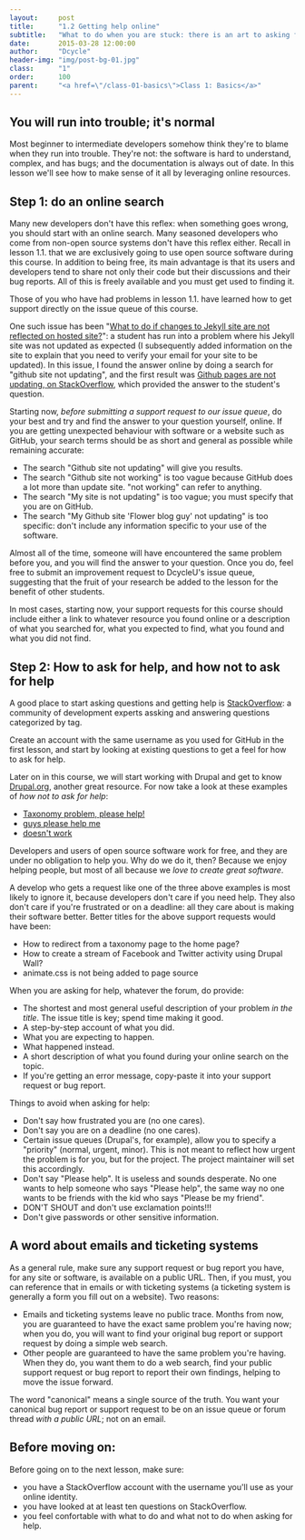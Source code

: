 ```yaml
---
layout:     post
title:      "1.2 Getting help online"
subtitle:   "What to do when you are stuck: there is an art to asking for help, and getting it."
date:       2015-03-28 12:00:00
author:     "Dcycle"
header-img: "img/post-bg-01.jpg"
class:      "1"
order:      100
parent:     "<a href=\"/class-01-basics\">Class 1: Basics</a>"
---
```


You will run into trouble; it's normal
-----

Most beginner to intermediate developers somehow think they're to blame when they run into trouble. They're not: the software is hard to understand, complex, and has bugs; and the documentation is always out of date. In this lesson we'll see how to make sense of it all by leveraging online resources.

Step 1: do an online search
-----

Many new developers don't have this reflex: when something goes wrong, you should start with an online search. Many seasoned developers who come from non-open source systems don't have this reflex either. Recall in lesson 1.1. that we are exclusively going to use open source software during this course. In addition to being free, its main advantage is that its users and developers tend to share not only their code but their discussions and their bug reports. All of this is freely available and you must get used to finding it.

Those of you who have had problems in lesson 1.1. have learned how to get support directly on the issue queue of this course.

One such issue has been "[What to do if changes to Jekyll site are not reflected on hosted site?](https://github.com/dcycleproject/dcycleu/issues/2)": a student has run into a problem where his Jekyll site was not updated as expected (I subsequently added information on the site to explain that you need to verify your email for your site to be updated). In this issue, I found the answer online by doing a search for "github site not updating", and the first result was [Github pages are not updating, on StackOverflow](http://stackoverflow.com/questions/20422279/github-pages-are-not-updating), which provided the answer to the student's question.

Starting now, _before submitting a support request to our issue queue_, do your best and try and find the answer to your question yourself, online. If you are getting unexpected behaviour with software or a website such as GitHub, your search terms should be as short and general as possible while remaining accurate:

 * The search "Github site not updating" will give you results.
 * The search "Github site not working" is too vague because GitHub does a lot more than update site. "not working" can refer to anything.
 * The search "My site is not updating" is too vague; you must specify that you are on GitHub.
 * The search "My Github site 'Flower blog guy' not updating" is too specific: don't include any information specific to your use of the software.

Almost all of the time, someone will have encountered the same problem before you, and you will find the answer to your question. Once you do, feel free to submit an improvement request to DcycleU's issue queue, suggesting that the fruit of your research be added to the lesson for the benefit of other students.

In most cases, starting now, your support requests for this course should include either a link to whatever resource you found online or a description of what you searched for, what you expected to find, what you found and what you did not find.

Step 2: How to ask for help, and how not to ask for help
-----

A good place to start asking questions and getting help is [StackOverflow](http://stackoverflow.com): a community of development experts assking and answering questions categorized by tag.

Create an account with the same username as you used for GitHub in the first lesson, and start by looking at existing questions to get a feel for how to ask for help.

Later on in this course, we will start working with Drupal and get to know [Drupal.org](https://www.drupal.org), another great resource. For now take a look at these examples of _how not to ask for help_:

 * [Taxonomy problem, please help!](https://www.drupal.org/node/2422107)
 * [guys please help me](https://www.drupal.org/node/2354113)
 * [doesn't work](https://www.drupal.org/node/2431387)

Developers and users of open source software work for free, and they are under no obligation to help you. Why do we do it, then? Because we enjoy helping people, but most of all because we _love to create great software_.

A develop who gets a request like one of the three above examples is most likely to ignore it, because developers don't care if you need help. They also don't care if you're frustrated or on a deadline: all they care about is making their software better. Better titles for the above support requests would have been:

 * How to redirect from a taxonomy page to the home page?
 * How to create a stream of Facebook and Twitter activity using Drupal Wall?
 * animate.css is not being added to page source

When you are asking for help, whatever the forum, do provide:

 * The shortest and most general useful description of your problem _in the title_. The issue title is key; spend time making it good.
 * A step-by-step account of what you did.
 * What you are expecting to happen.
 * What happened instead.
 * A short description of what you found during your online search on the topic.
 * If you're getting an error message, copy-paste it into your support request or bug report.

Things to avoid when asking for help:

 * Don't say how frustrated you are (no one cares).
 * Don't say you are on a deadline (no one cares).
 * Certain issue queues (Drupal's, for example), allow you to specify a "priority" (normal, urgent, minor). This is not meant to reflect how urgent the problem is for you, but for the project. The project maintainer will set this accordingly.
 * Don't say "Please help". It is useless and sounds desperate. No one wants to help someone who says "Please help", the same way no one wants to be friends with the kid who says "Please be my friend".
 * DON'T SHOUT and don't use exclamation points!!!
 * Don't give passwords or other sensitive information.

A word about emails and ticketing systems
-----

As a general rule, make sure any support request or bug report you have, for any site or software, is available on a public URL. Then, if you must, you can reference that in emails or with ticketing systems (a ticketing system is generally a form you fill out on a website). Two reasons:

 * Emails and ticketing systems leave no public trace. Months from now, you are guaranteed to have the exact same problem you're having now; when you do, you will want to find your original bug report or support request by doing a simple web search.
 * Other people are guaranteed to have the same problem you're having. When they do, you want them to do a web search, find your public support request or bug report to report their own findings, helping to move the issue forward.

The word "canonical" means a single source of the truth. You want your canonical bug report or support request to be on an issue queue or forum thread _with a public URL_; not on an email.

Before moving on:
-----

Before going on to the next lesson, make sure:

 * you have a StackOverflow account with the username you'll use as your online identity.
 * you have looked at at least ten questions on StackOverflow.
 * you feel confortable with what to do and what not to do when asking for help.
